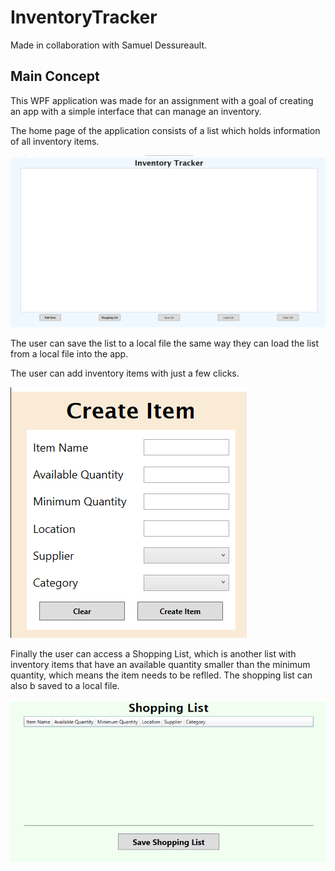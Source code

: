 # InventoryTracker
Made in collaboration with Samuel Dessureault.

## Main Concept
This WPF application was made for an assignment with a goal of creating an app with a simple interface that can manage an inventory.

The home page of the application consists of a list which holds information of all inventory items.

![image](Images/Main.PNG)

The user can save the list to a local file the same way they can load the list from a local file into the app.

The user can add inventory items with just a few clicks.

![Add](Images/CreateItem.PNG)

Finally the user can access a Shopping List, which is another list with inventory items that have an available quantity smaller than the minimum quantity, which means the item needs to be reflled. The shopping list can also b saved to a local file.

![Shop](Images/ShoppingList.PNG)
